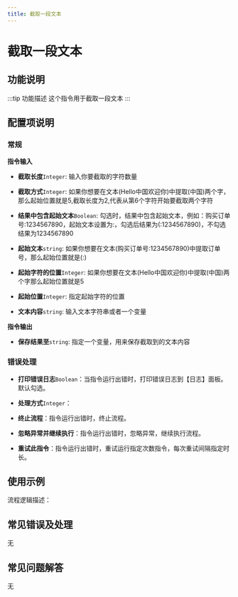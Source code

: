 ```yaml
---
title: 截取一段文本
---
```


# 截取一段文本

## 功能说明

:::tip 功能描述
这个指令用于截取一段文本
:::

## 配置项说明

### 常规

**指令输入**

- **截取长度**`Integer`: 输入你要截取的字符数量

- **截取方式**`Integer`: 如果你想要在文本(Hello中国欢迎你)中提取(中国)两个字，那么起始位置就是5,截取长度为2,代表从第6个字符开始要截取两个字符

- **结果中包含起始文本**`Boolean`: 勾选时，结果中包含起始文本，例如：购买订单号:1234567890，起始文本设置为:，勾选后结果为(:1234567890)，不勾选结果为1234567890

- **起始文本**`string`: 如果你想要在文本(购买订单号:1234567890)中提取订单号，那么起始位置就是(:)

- **起始字符的位置**`Integer`: 如果你想要在文本(Hello中国欢迎你)中提取(中国)两个字那么起始位置就是5

- **起始位置**`Integer`: 指定起始字符的位置

- **文本内容**`string`: 输入文本字符串或者一个变量


**指令输出**

- **保存结果至**`string`: 指定一个变量，用来保存截取到的文本内容

### 错误处理

- **打印错误日志**`Boolean`：当指令运行出错时，打印错误日志到【日志】面板。默认勾选。

- **处理方式**`Integer`：

 - **终止流程**：指令运行出错时，终止流程。

 - **忽略异常并继续执行**：指令运行出错时，忽略异常，继续执行流程。

 - **重试此指令**：指令运行出错时，重试运行指定次数指令，每次重试间隔指定时长。

## 使用示例

流程逻辑描述：

## 常见错误及处理

无

## 常见问题解答

无

